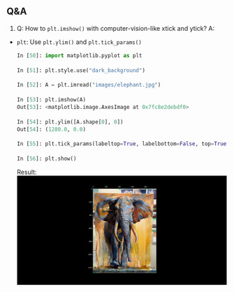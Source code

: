 ## Q&A
1. Q: How to `plt.imshow()` with computer-vision-like xtick and ytick? A:
  - `plt`: Use `plt.ylim()` and `plt.tick_params()`
     ```python
     In [50]: import matplotlib.pyplot as plt
     
     In [51]: plt.style.use("dark_background")
     
     In [52]: A = plt.imread("images/elephant.jpg")
     
     In [53]: plt.imshow(A)
     Out[53]: <matplotlib.image.AxesImage at 0x7fc8e2debdf0>
     
     In [54]: plt.ylim([A.shape[0], 0])
     Out[54]: (1280.0, 0.0)
     
     In [55]: plt.tick_params(labeltop=True, labelbottom=False, top=True, bottom=False)
     
     In [56]: plt.show()
     ```
     Result:
     ![elephant with CV-like coordinate system](images/elephant_cv_ticks.png "Elephant CV-like x,y-ticks")


